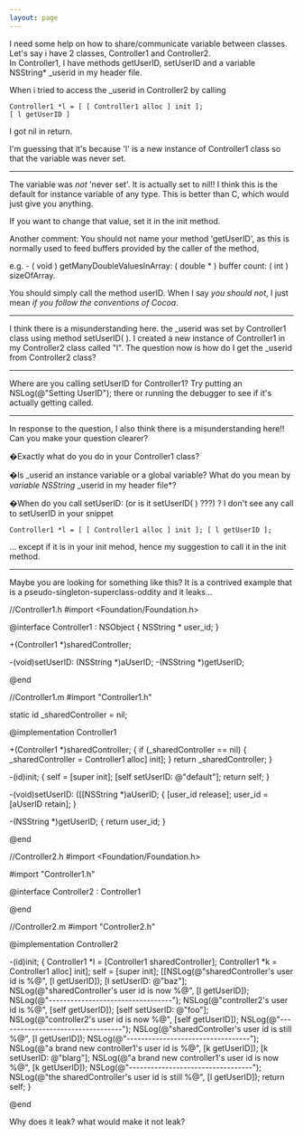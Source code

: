 ```yaml
---
layout: page
---
```


I need some help on how to share/communicate variable between classes.
Let's say i have 2 classes, Controller1 and Controller2.  
In Controller1, I have methods getUserID, setUserID and a variable NSString* _userid in my header file.

When i tried to access the _userid in Controller2 by calling 

    Controller1 *l = [ [ Controller1 alloc ] init ];
    [ l getUserID ]

I got nil in return.

I'm guessing that it's because 'l' is a new instance of Controller1 class so that the variable was never set.

----

The variable was *not* 'never set'. It is actually set to nil!!
I think this is the default for instance variable of any type. This is better than C, which would just give you anything.

If you want to change that value, set it in the init method.

Another comment: You should not name your method 'getUserID', as this is normally used to feed buffers provided by the caller of the method,

e.g.     - ( void ) getManyDoubleValuesInArray: ( double * ) buffer count: ( int ) sizeOfArray.

You should simply call the method     userID.
When I say *you should not*, I just mean *if you follow the conventions of Cocoa*.

----

I think there is a misunderstanding here.
the _userid was set by Controller1 class using method     setUserID( ).
I created a new instance of Controller1 in my Controller2 class called "l".
The question now is how do I get the _userid from Controller2 class?

----

Where are you calling     setUserID for     Controller1?
Try putting an     NSLog(@"Setting UserID"); there or running the debugger to see if it's actually getting called.

----
In response to the question, I also think there is a misunderstanding here!! Can you make your question clearer?

�Exactly what do you do in your Controller1 class?

�Is     _userid an instance variable or a global variable? What do you mean by *variable NSString* _userid in my header file*?

�When do you call     setUserID: (or is it     setUserID( ) ???) ? I don't see any call to setUserID in your snippet

    Controller1 *l = [ [ Controller1 alloc ] init ]; [ l getUserID ];

... except if it is in your     init mehod, hence my suggestion to call it in the     init method.

----

Maybe you are looking for something like this? It is a contrived example that is a pseudo-singleton-superclass-oddity and it leaks...

    
//Controller1.h
#import <Foundation/Foundation.h>

@interface Controller1 : NSObject
{
    NSString * user_id;
}

+(Controller1 *)sharedController;

-(void)setUserID: (NSString *)aUserID;
-(NSString *)getUserID;

@end

//Controller1.m
#import "Controller1.h"

static id _sharedController = nil;

@implementation Controller1

+(Controller1 *)sharedController;
{
    if (_sharedController == nil) {
        _sharedController = Controller1 alloc] init];
    }
    return _sharedController;
}

-(id)init;
{
    self = [super init];
    [self setUserID: @"default"];
    return self;
}

-(void)setUserID: ([[NSString *)aUserID;
{
    [user_id release];
    user_id = [aUserID retain];
}

-(NSString *)getUserID;
{
    return user_id;
}

@end

//Controller2.h
#import <Foundation/Foundation.h>

#import "Controller1.h"

@interface Controller2 : Controller1

@end

//Controller2.m
#import "Controller2.h"

@implementation Controller2

-(id)init;
{
    Controller1 *l = [Controller1 sharedController];
    Controller1 *k = Controller1 alloc] init];
    self = [super init];
    [[NSLog(@"sharedController's user id is %@", [l getUserID]);
    [l setUserID: @"baz"];
    NSLog(@"sharedController's user id is now %@", [l getUserID]);
    NSLog(@"----------------------------------");
    NSLog(@"controller2's user id is %@", [self getUserID]);
    [self setUserID: @"foo"];
    NSLog(@"controller2's user id is now %@", [self getUserID]);
    NSLog(@"----------------------------------");
    NSLog(@"sharedController's user id is still %@", [l getUserID]);
    NSLog(@"----------------------------------");
    NSLog(@"a brand new controller1's user id is %@", [k getUserID]);
    [k setUserID: @"blarg"];
    NSLog(@"a brand new controller1's user id is now %@", [k getUserID]);
    NSLog(@"----------------------------------");
    NSLog(@"the sharedController's user id is still %@", [l getUserID]);
    return self;
}

@end


Why does it leak? what would make it not leak?
